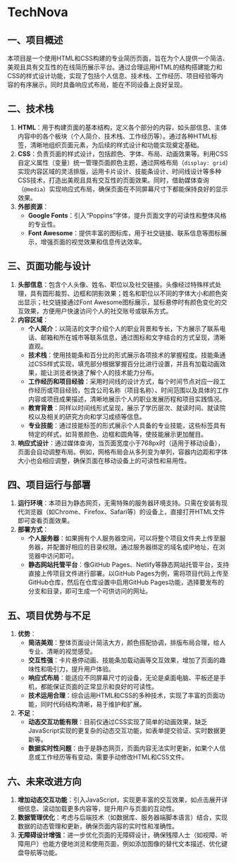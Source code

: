 # TechNova

## 一、项目概述
本项目是一个使用HTML和CSS构建的专业简历页面，旨在为个人提供一个简洁、美观且具有交互性的在线简历展示平台。通过合理运用HTML的结构搭建能力和CSS的样式设计功能，实现了包括个人信息、技术栈、工作经历、项目经验等内容的有序展示，同时具备响应式布局，能在不同设备上良好呈现。

## 二、技术栈
1. **HTML**：用于构建页面的基本结构，定义各个部分的内容，如头部信息、主体内容中的各个板块（个人简介、技术栈、工作经历等）。通过各种HTML标签，清晰地组织页面元素，为后续的样式设计和功能实现奠定基础。
2. **CSS**：负责页面的样式设计，包括颜色、字体、布局、动画效果等。利用CSS自定义属性（变量）统一管理页面颜色主题，通过网格布局（`display: grid`）实现内容区域的灵活排版，运用卡片设计、技能条设计、时间线设计等多种CSS技术，打造出美观且具有交互性的页面效果。同时，借助媒体查询（`@media`）实现响应式布局，确保页面在不同屏幕尺寸下都能保持良好的显示效果。
3. **外部资源**：
    - **Google Fonts**：引入“Poppins”字体，提升页面文字的可读性和整体风格的专业性。
    - **Font Awesome**：提供丰富的图标库，用于社交链接、联系信息等图标展示，增强页面的视觉效果和信息传达效率。

## 三、页面功能与设计
1. **头部信息**：包含个人头像、姓名、职位以及社交链接。头像经过特殊样式处理，具有圆形裁剪、边框和阴影效果；姓名和职位以不同的字体大小和颜色突出显示；社交链接通过Font Awesome图标展示，鼠标悬停时有颜色变化的交互效果，方便用户快速访问个人的社交账号或联系方式。
2. **内容区域**：
    - **个人简介**：以简洁的文字介绍个人的职业背景和专长，下方展示了联系电话、邮箱和所在城市等联系信息，通过图标和文字结合的方式呈现，清晰直观。
    - **技术栈**：使用技能条和百分比的形式展示各项技术的掌握程度。技能条通过CSS样式实现，填充部分根据掌握百分比进行设置，并且有加载动画效果，能让浏览者快速了解个人的技术能力分布。
    - **工作经历和项目经验**：采用时间线的设计方式，每个时间节点对应一段工作经历或项目经验，包含公司名称（项目名称）、时间范围以及具体的工作内容或项目成果描述，清晰地展示个人的职业发展历程和项目实践情况。
    - **教育背景**：同样以时间线形式呈现，展示了学历层次、就读时间、就读院校以及相关的研究方向和学习成绩等信息。
    - **专业技能**：通过技能标签的形式展示个人具备的专业技能，这些标签具有特定的样式，如背景颜色、边框和圆角等，使技能展示更加醒目。
3. **响应式设计**：通过媒体查询，当页面宽度小于768px时（适用于移动设备），页面会自动调整布局。例如，网格布局会从多列变为单列，容器内边距和字体大小也会相应调整，确保页面在移动设备上的可读性和易用性。

## 四、项目运行与部署
1. **运行环境**：本项目为静态网页，无需特殊的服务器环境支持。只需在安装有现代浏览器（如Chrome、Firefox、Safari等）的设备上，直接打开HTML文件即可查看页面效果。
2. **部署方式**：
    - **个人服务器**：如果拥有个人服务器空间，可以将整个项目文件夹上传至服务器，并配置好相应的目录权限。通过服务器绑定的域名或IP地址，在浏览器中访问即可。
    - **静态网站托管平台**：像GitHub Pages、Netlify等静态网站托管平台，支持直接上传项目文件进行部署。以GitHub Pages为例，需将项目代码上传至GitHub仓库，然后在仓库设置中启用GitHub Pages功能，选择要发布的分支和目录，即可生成一个可供访问的网址。

## 五、项目优势与不足
1. **优势**：
    - **简洁美观**：整体页面设计简洁大方，颜色搭配协调，排版布局合理，给人专业、清晰的视觉感受。
    - **交互性强**：卡片悬停动画、技能条加载动画等交互效果，增加了页面的趣味性和吸引力，提升用户体验。
    - **响应式布局**：能适应不同屏幕尺寸的设备，无论是桌面电脑、平板还是手机，都能保证页面的正常显示和良好的可读性。
    - **技术运用合理**：综合运用HTML和CSS的多种技术，实现了丰富的页面功能，同时代码结构清晰，易于维护和扩展。
2. **不足**：
    - **动态交互功能有限**：目前仅通过CSS实现了简单的动画效果，缺乏JavaScript实现的更复杂的动态交互功能，如表单提交验证、实时数据更新等。
    - **数据实时性问题**：由于是静态网页，页面内容无法实时更新，如果个人信息或工作经历等有变动，需要手动修改HTML和CSS文件。

## 六、未来改进方向
1. **增加动态交互功能**：引入JavaScript，实现更丰富的交互效果，如点击展开详细信息、滚动加载更多内容等，提升用户与页面的互动性。
2. **数据管理优化**：考虑与后端技术（如数据库、服务器端脚本语言）结合，实现数据的动态管理和更新，确保页面内容的实时性和准确性。
3. **无障碍设计增强**：进一步优化页面的无障碍设计，确保残障人士（如视障、听障用户）也能方便地浏览和使用页面，例如添加图像的替代文本描述、优化键盘导航等功能。 
